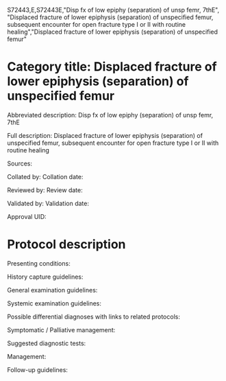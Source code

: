 S72443,E,S72443E,"Disp fx of low epiphy (separation) of unsp femr, 7thE", "Displaced fracture of lower epiphysis (separation) of unspecified femur, subsequent encounter for open fracture type I or II with routine healing","Displaced fracture of lower epiphysis (separation) of unspecified femur"
# Category title: Displaced fracture of lower epiphysis (separation) of unspecified femur

Abbreviated description: Disp fx of low epiphy (separation) of unsp femr, 7thE

Full description: Displaced fracture of lower epiphysis (separation) of unspecified femur, subsequent encounter for open fracture type I or II with routine healing

Sources:

Collated by:
Collation date:

Reviewed by:
Review date:

Validated by:
Validation date:

Approval UID:

# Protocol description

Presenting conditions:

History capture guidelines:

General examination guidelines:

Systemic examination guidelines:

Possible differential diagnoses with links to related protocols:

Symptomatic / Palliative management:

Suggested diagnostic tests:

Management:

Follow-up guidelines:
